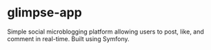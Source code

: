 # glimpse-app
Simple social microblogging platform allowing users to post, like, and comment in real-time. Built using Symfony.  
